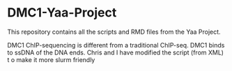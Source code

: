# DMC1-Yaa-Project
This repository contains all the scripts and RMD files from the Yaa Project. 

DMC1 ChIP-sequencing is different from a traditional ChIP-seq. DMC1 binds to ssDNA of the DNA ends. Chris and I have modified the script (from XML) t o make it more slurm friendly
